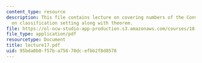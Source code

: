 ```yaml
---
content_type: resource
description: This file contains lecture on covering numbers of the Convex Hull based
  on classification setting along with theorem.
file: https://ol-ocw-studio-app-production.s3.amazonaws.com/courses/18-465-topics-in-statistics-statistical-learning-theory-spring-2007/95bda0b0f57ba75670dcefbb2f8d8578_lecture17.pdf
file_type: application/pdf
resourcetype: Document
title: lecture17.pdf
uid: 95bda0b0-f57b-a756-70dc-efbb2f8d8578
---
```

